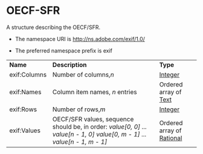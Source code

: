# OECF-SFR

A structure describing the OECF/SFR.

- The namespace URI is http://ns.adobe.com/exif/1.0/

- The preferred namespace prefix is exif

|    |           |    |
|----|-----------|----|
|**Name**|**Description**|**Type**|
|exif:Columns|Number of columns,*n* |[Integer](./index.md#integer)|
|exif:Names|Column item names, *n* entries  |Ordered array of [Text](./index.md#text)|
|exif:Rows|Number of rows,*m*  |[Integer](./index.md#integer)|
|exif:Values|OECF/SFR values, sequence should be, in order: *value[0, 0] ... value[n - 1, 0] value[0, m - 1] ... value[n - 1, m - 1]*  |Ordered array of [Rational](./index.md#rational)|
